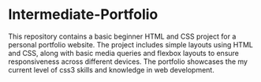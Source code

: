 # Intermediate-Portfolio
This repository contains a basic beginner HTML and CSS project for a personal portfolio website. The project includes simple layouts using HTML and CSS, along with basic media queries and flexbox layouts to ensure responsiveness across different devices. The portfolio showcases the my current level of css3 skills and knowledge in web development.
